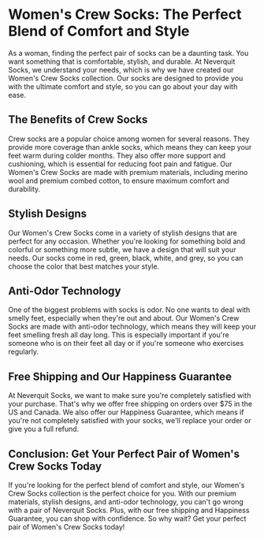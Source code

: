 # Women's Crew Socks: The Perfect Blend of Comfort and Style

As a woman, finding the perfect pair of socks can be a daunting task. You want something that is comfortable, stylish, and durable. At Neverquit Socks, we understand your needs, which is why we have created our Women's Crew Socks collection. Our socks are designed to provide you with the ultimate comfort and style, so you can go about your day with ease.

## The Benefits of Crew Socks

Crew socks are a popular choice among women for several reasons. They provide more coverage than ankle socks, which means they can keep your feet warm during colder months. They also offer more support and cushioning, which is essential for reducing foot pain and fatigue. Our Women's Crew Socks are made with premium materials, including merino wool and premium combed cotton, to ensure maximum comfort and durability.

## Stylish Designs

Our Women's Crew Socks come in a variety of stylish designs that are perfect for any occasion. Whether you're looking for something bold and colorful or something more subtle, we have a design that will suit your needs. Our socks come in red, green, black, white, and grey, so you can choose the color that best matches your style.

## Anti-Odor Technology

One of the biggest problems with socks is odor. No one wants to deal with smelly feet, especially when they're out and about. Our Women's Crew Socks are made with anti-odor technology, which means they will keep your feet smelling fresh all day long. This is especially important if you're someone who is on their feet all day or if you're someone who exercises regularly.

## Free Shipping and Our Happiness Guarantee

At Neverquit Socks, we want to make sure you're completely satisfied with your purchase. That's why we offer free shipping on orders over $75 in the US and Canada. We also offer our Happiness Guarantee, which means if you're not completely satisfied with your socks, we'll replace your order or give you a full refund.

## Conclusion: Get Your Perfect Pair of Women's Crew Socks Today

If you're looking for the perfect blend of comfort and style, our Women's Crew Socks collection is the perfect choice for you. With our premium materials, stylish designs, and anti-odor technology, you can't go wrong with a pair of Neverquit Socks. Plus, with our free shipping and Happiness Guarantee, you can shop with confidence. So why wait? Get your perfect pair of Women's Crew Socks today!